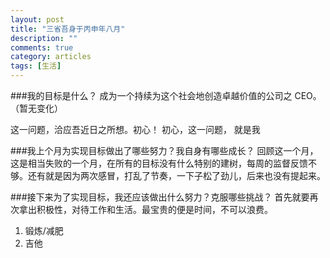 ```yaml
---
layout: post
title: "三省吾身于丙申年八月"
description: ""
comments: true
category: articles
tags: [生活]
---
```

###我的目标是什么？
成为一个持续为这个社会地创造卓越价值的公司之 CEO。（暂无变化）

这一问题，洽应吾近日之所想。初心！
初心，这一问题， 就是我

###我上个月为实现目标做出了哪些努力？我自身有哪些成长？
回顾这一个月，这是相当失败的一个月，在所有的目标没有什么特别的建树，每周的监督反馈不够。还有就是因为两次感冒，打乱了节奏，一下子松了劲儿，后来也没有提起来。


###接下来为了实现目标，我还应该做出什么努力？克服哪些挑战？
首先就要再次拿出积极性，对待工作和生活。最宝贵的便是时间，不可以浪费。

1.  锻炼/减肥
2. 吉他
